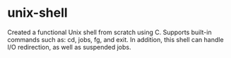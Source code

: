 # unix-shell
Created a functional Unix shell from scratch using C. Supports built-in commands such as: cd, jobs, fg, and exit. In addition, this shell can handle I/O redirection, as well as suspended jobs. 
